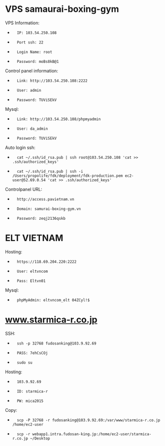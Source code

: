 VPS samaurai-boxing-gym
======
VPS Information:
-       IP: 103.54.250.108
-       Port ssh: 22
-       Login Name: root
-       Password: moBs8kB@1


Control panel information:
-       Link: http://103.54.250.108:2222
-       User: admin
-       Password: TUViSEkV


Mysql:
-       Link: http://103.54.250.108/phpmyadmin
-       User: da_admin
-       Password: TUViSEkV


Auto login ssh:


-       cat ~/.ssh/id_rsa.pub | ssh root@103.54.250.108 'cat >> .ssh/authorized_keys'
-       cat ~/.ssh/id_rsa.pub | ssh -i /Users/propolife/fdk/deployment/fdk-production.pem ec2-user@52.69.0.54 'cat >> .ssh/authorized_keys'


Controlpanel URL:
-       http://access.pavietnam.vn
-       Domain: samurai-boxing-gym.vn
-       Password: zeqj2136qskb




ELT VIETNAM
======

Hosting:
-       https://118.69.204.220:2222
-       User: eltvncom
-       Pass: Eltvn01


Mysql:
-       phpMyAdmin: eltvncom_elt 04ZCyl!$



www.starmica-r.co.jp
======

SSH:
-       ssh -p 32768 fudosanking@103.9.92.69
-       PASS: 7ehCsCOj
-       sudo su


Hosting:
-       103.9.92.69
-       ID: starmica-r
-       PW: mica2015


Copy:
-       scp -P 32768 -r fudosanking@103.9.92.69:/var/www/starmica-r.co.jp /home/ec2-user
-       scp -r webapp1.intra.fudosan-king.jp:/home/ec2-user/starmica-r.co.jp ~/Desktop
